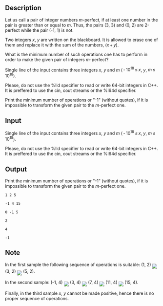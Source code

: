 ## Description

<div><p>Let us call a pair of integer numbers <span class="tex-font-style-it"><span class="tex-span"><i>m</i></span>-perfect</span>, if at least one number in the pair is greater than or equal to <span class="tex-span"><i>m</i></span>. Thus, the pairs (3, 3) and (0, 2) are 2-perfect while the pair (-1, 1) is not.</p><p>Two integers <span class="tex-span"><i>x</i></span>, <span class="tex-span"><i>y</i></span> are written on the blackboard. It is allowed to erase one of them and replace it with the sum of the numbers, <span class="tex-span">(<i>x</i> + <i>y</i>)</span>.</p><p>What is the minimum number of such operations one has to perform in order to make the given pair of integers <span class="tex-span"><i>m</i></span>-perfect?</p></div><div class="input-specification"><p>Single line of the input contains three integers <span class="tex-span"><i>x</i></span>, <span class="tex-span"><i>y</i></span> and <span class="tex-span"><i>m</i></span> (<span class="tex-span"> - 10<sup class="upper-index">18</sup> ≤ <i>x</i></span>, <span class="tex-span"><i>y</i></span>, <span class="tex-span"><i>m</i> ≤ 10<sup class="upper-index">18</sup></span>).</p><p>Please, do not use the <span class="tex-font-style-tt">%lld</span> specifier to read or write 64-bit integers in C++. It is preffered to use the <span class="tex-font-style-tt">cin</span>, <span class="tex-font-style-tt">cout</span> streams or the <span class="tex-font-style-tt">%I64d</span> specifier.</p></div><div class="output-specification"><p>Print the minimum number of operations or "<span class="tex-font-style-tt">-1</span>" (without quotes), if it is impossible to transform the given pair to the <span class="tex-span"><i>m</i></span>-perfect one.</p></div>

## Input

<p>Single line of the input contains three integers <span class="tex-span"><i>x</i></span>, <span class="tex-span"><i>y</i></span> and <span class="tex-span"><i>m</i></span> (<span class="tex-span"> - 10<sup class="upper-index">18</sup> ≤ <i>x</i></span>, <span class="tex-span"><i>y</i></span>, <span class="tex-span"><i>m</i> ≤ 10<sup class="upper-index">18</sup></span>).</p><p>Please, do not use the <span class="tex-font-style-tt">%lld</span> specifier to read or write 64-bit integers in C++. It is preffered to use the <span class="tex-font-style-tt">cin</span>, <span class="tex-font-style-tt">cout</span> streams or the <span class="tex-font-style-tt">%I64d</span> specifier.</p>

## Output

<p>Print the minimum number of operations or "<span class="tex-font-style-tt">-1</span>" (without quotes), if it is impossible to transform the given pair to the <span class="tex-span"><i>m</i></span>-perfect one.</p>





```input1
1 2 5

```




```input2
-1 4 15

```




```input3
0 -1 5

```




```output1
2

```




```output2
4

```




```output3
-1

```



## Note

<p>In the first sample the following sequence of operations is suitable: (1, 2) <img align="middle" class="tex-formula" src="file://hxQxwh4S.png" style="max-width: 100.0%;max-height: 100.0%;"> (3, 2) <img align="middle" class="tex-formula" src="file://6EyON4Q8.png" style="max-width: 100.0%;max-height: 100.0%;"> (5, 2).</p><p>In the second sample: (-1, 4) <img align="middle" class="tex-formula" src="file://7WYQAHDE.png" style="max-width: 100.0%;max-height: 100.0%;"> (3, 4) <img align="middle" class="tex-formula" src="file://K0BZvLGe.png" style="max-width: 100.0%;max-height: 100.0%;"> (7, 4) <img align="middle" class="tex-formula" src="file://lleXqQXR.png" style="max-width: 100.0%;max-height: 100.0%;"> (11, 4) <img align="middle" class="tex-formula" src="file://63CsU1Jk.png" style="max-width: 100.0%;max-height: 100.0%;"> (15, 4).</p><p>Finally, in the third sample <span class="tex-span"><i>x</i></span>, <span class="tex-span"><i>y</i></span> cannot be made positive, hence there is no proper sequence of operations.</p>
